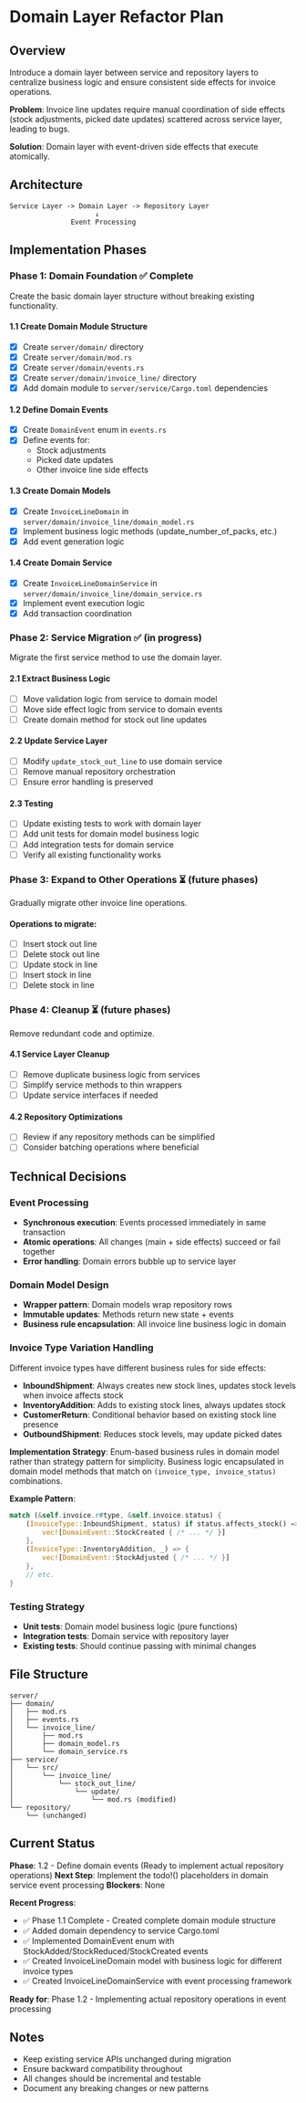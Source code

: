 # Domain Layer Refactor Plan

## Overview

Introduce a domain layer between service and repository layers to centralize business logic and ensure consistent side effects for invoice operations.

**Problem**: Invoice line updates require manual coordination of side effects (stock adjustments, picked date updates) scattered across service layer, leading to bugs.

**Solution**: Domain layer with event-driven side effects that execute atomically.

## Architecture

```
Service Layer -> Domain Layer -> Repository Layer
                     ↓
               Event Processing
```

## Implementation Phases

### Phase 1: Domain Foundation ✅ Complete

Create the basic domain layer structure without breaking existing functionality.

#### 1.1 Create Domain Module Structure

- [x] Create `server/domain/` directory
- [x] Create `server/domain/mod.rs`
- [x] Create `server/domain/events.rs`
- [x] Create `server/domain/invoice_line/` directory
- [x] Add domain module to `server/service/Cargo.toml` dependencies

#### 1.2 Define Domain Events

- [x] Create `DomainEvent` enum in `events.rs`
- [x] Define events for:
  - Stock adjustments
  - Picked date updates
  - Other invoice line side effects

#### 1.3 Create Domain Models

- [x] Create `InvoiceLineDomain` in `server/domain/invoice_line/domain_model.rs`
- [x] Implement business logic methods (update_number_of_packs, etc.)
- [x] Add event generation logic

#### 1.4 Create Domain Service

- [x] Create `InvoiceLineDomainService` in `server/domain/invoice_line/domain_service.rs`
- [x] Implement event execution logic
- [x] Add transaction coordination

### Phase 2: Service Migration ✅ (in progress)

Migrate the first service method to use the domain layer.

#### 2.1 Extract Business Logic

- [ ] Move validation logic from service to domain model
- [ ] Move side effect logic from service to domain events
- [ ] Create domain method for stock out line updates

#### 2.2 Update Service Layer

- [ ] Modify `update_stock_out_line` to use domain service
- [ ] Remove manual repository orchestration
- [ ] Ensure error handling is preserved

#### 2.3 Testing

- [ ] Update existing tests to work with domain layer
- [ ] Add unit tests for domain model business logic
- [ ] Add integration tests for domain service
- [ ] Verify all existing functionality works

### Phase 3: Expand to Other Operations ⏳ (future phases)

Gradually migrate other invoice line operations.

#### Operations to migrate:

- [ ] Insert stock out line
- [ ] Delete stock out line
- [ ] Update stock in line
- [ ] Insert stock in line
- [ ] Delete stock in line

### Phase 4: Cleanup ⏳ (future phases)

Remove redundant code and optimize.

#### 4.1 Service Layer Cleanup

- [ ] Remove duplicate business logic from services
- [ ] Simplify service methods to thin wrappers
- [ ] Update service interfaces if needed

#### 4.2 Repository Optimizations

- [ ] Review if any repository methods can be simplified
- [ ] Consider batching operations where beneficial

## Technical Decisions

### Event Processing

- **Synchronous execution**: Events processed immediately in same transaction
- **Atomic operations**: All changes (main + side effects) succeed or fail together
- **Error handling**: Domain errors bubble up to service layer

### Domain Model Design

- **Wrapper pattern**: Domain models wrap repository rows
- **Immutable updates**: Methods return new state + events
- **Business rule encapsulation**: All invoice line business logic in domain

### Invoice Type Variation Handling

Different invoice types have different business rules for side effects:

- **InboundShipment**: Always creates new stock lines, updates stock levels when invoice affects stock
- **InventoryAddition**: Adds to existing stock lines, always updates stock
- **CustomerReturn**: Conditional behavior based on existing stock line presence
- **OutboundShipment**: Reduces stock levels, may update picked dates

**Implementation Strategy**: Enum-based business rules in domain model rather than strategy pattern for simplicity. Business logic encapsulated in domain model methods that match on `(invoice_type, invoice_status)` combinations.

**Example Pattern**:

```rust
match (&self.invoice.r#type, &self.invoice.status) {
    (InvoiceType::InboundShipment, status) if status.affects_stock() => {
        vec![DomainEvent::StockCreated { /* ... */ }]
    },
    (InvoiceType::InventoryAddition, _) => {
        vec![DomainEvent::StockAdjusted { /* ... */ }]
    },
    // etc.
}
```

### Testing Strategy

- **Unit tests**: Domain model business logic (pure functions)
- **Integration tests**: Domain service with repository layer
- **Existing tests**: Should continue passing with minimal changes

## File Structure

```
server/
├── domain/
│   ├── mod.rs
│   ├── events.rs
│   └── invoice_line/
│       ├── mod.rs
│       ├── domain_model.rs
│       └── domain_service.rs
├── service/
│   └── src/
│       └── invoice_line/
│           └── stock_out_line/
│               └── update/
│                   └── mod.rs (modified)
└── repository/
    └── (unchanged)
```

## Current Status

**Phase**: 1.2 - Define domain events (Ready to implement actual repository operations)
**Next Step**: Implement the todo!() placeholders in domain service event processing
**Blockers**: None

**Recent Progress**:

- ✅ Phase 1.1 Complete - Created complete domain module structure
- ✅ Added domain dependency to service Cargo.toml
- ✅ Implemented DomainEvent enum with StockAdded/StockReduced/StockCreated events
- ✅ Created InvoiceLineDomain model with business logic for different invoice types
- ✅ Created InvoiceLineDomainService with event processing framework

**Ready for**: Phase 1.2 - Implementing actual repository operations in event processing

## Notes

- Keep existing service APIs unchanged during migration
- Ensure backward compatibility throughout
- All changes should be incremental and testable
- Document any breaking changes or new patterns
